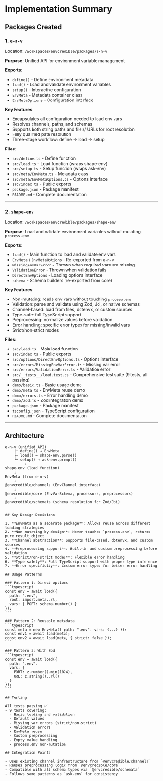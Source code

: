 # Implementation Summary

## Packages Created

### 1. `e-n-v`

Location: `/workspaces/envcredible/packages/e-n-v`

**Purpose**: Unified API for environment variable management

**Exports**:

- `define()` - Define environment metadata
- `load()` - Load and validate environment variables
- `setup()` - Interactive configuration
- `EnvMeta` - Metadata container class
- `EnvMetaOptions` - Configuration interface

**Key Features**:

- Encapsulates all configuration needed to load env vars
- Resolves channels, paths, and schemas
- Supports both string paths and file:// URLs for root resolution
- Fully qualified path resolution
- Three-stage workflow: define → load → setup

**Files**:

- `src/define.ts` - Define function
- `src/load.ts` - Load function (wraps shape-env)
- `src/setup.ts` - Setup function (wraps ask-env)
- `src/meta/EnvMeta.ts` - Metadata class
- `src/meta/EnvMetaOptions.ts` - Options interface
- `src/index.ts` - Public exports
- `package.json` - Package manifest
- `README.md` - Complete documentation

---

### 2. `shape-env`

Location: `/workspaces/envcredible/packages/shape-env`

**Purpose**: Load and validate environment variables without mutating `process.env`

**Exports**:

- `load()` - Main function to load and validate env vars
- `EnvMeta` / `EnvMetaOptions` - Re-exported from `e-n-v`
- `MissingEnvVarError` - Thrown when required vars are missing
- `ValidationError` - Thrown when validation fails
- `DirectEnvOptions` - Loading options interface
- `schema` - Schema builders (re-exported from core)

**Key Features**:

- Non-mutating: reads env vars without touching `process.env`
- Validation: parse and validate using Zod, Joi, or native schemas
- Channel-based: load from files, dotenvx, or custom sources
- Type-safe: full TypeScript support
- Preprocessing: normalize values before validation
- Error handling: specific error types for missing/invalid vars
- Strict/non-strict modes

**Files**:

- `src/load.ts` - Main load function
- `src/index.ts` - Public exports
- `src/options/DirectEnvOptions.ts` - Options interface
- `src/errors/MissingEnvVarError.ts` - Missing var error
- `src/errors/ValidationError.ts` - Validation error
- `src/__tests__/load.test.ts` - Comprehensive test suite (9 tests, all passing)
- `demo/basic.ts` - Basic usage demo
- `demo/meta.ts` - EnvMeta reuse demo
- `demo/errors.ts` - Error handling demo
- `demo/zod.ts` - Zod integration demo
- `package.json` - Package manifest
- `tsconfig.json` - TypeScript configuration
- `README.md` - Complete documentation

---

## Architecture

```
e-n-v (unified API)
    ├─ define() → EnvMeta
    ├─ load() → shape-env.parse()
    └─ setup() → ask-env.prompt()
         ↓
shape-env (load function)
    ↓
EnvMeta (from e-n-v)
    ↓
@envcredible/channels (EnvChannel interface)
    ↓
@envcredible/core (EnvVarSchema, processors, preprocessors)
    ↓
@envcredible/schemata (schema resolution for Zod/Joi)
```

````

## Key Design Decisions

1. **EnvMeta as a separate package**: Allows reuse across different loading strategies
2. **Non-mutating by design**: Never touches `process.env`, returns pure result object
3. **Channel abstraction**: Supports file-based, dotenvx, and custom sources
4. **Preprocessing support**: Built-in and custom preprocessing before validation
5. **Strict/non-strict modes**: Flexible error handling
6. **Type safety**: Full TypeScript support with proper type inference
7. **Error specificity**: Custom error types for better error handling

## Usage Patterns

### Pattern 1: Direct options
```typescript
const env = await load({
  path: ".env",
  root: import.meta.url,
  vars: { PORT: schema.number() }
});
```

### Pattern 2: Reusable metadata
```typescript
const meta = new EnvMeta({ path: ".env", vars: {...} });
const env1 = await load(meta);
const env2 = await load(meta, { strict: false });
```

### Pattern 3: With Zod
```typescript
const env = await load({
  path: ".env",
  vars: {
    PORT: z.number().min(1024),
    URL: z.string().url()
  }
});
```

## Testing

All tests passing ✅
- 9 tests covering:
  - Basic loading and validation
  - Default values
  - Missing var errors (strict/non-strict)
  - Validation errors
  - EnvMeta reuse
  - Custom preprocessing
  - Empty value handling
  - process.env non-mutation

## Integration Points

- Uses existing channel infrastructure from `@envcredible/channels`
- Reuses preprocessing logic from `@envcredible/core`
- Compatible with all schema types via `@envcredible/schemata`
- Follows same patterns as `ask-env` for consistency
````
